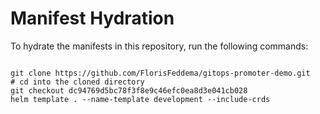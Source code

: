 
# Manifest Hydration

To hydrate the manifests in this repository, run the following commands:

```shell

git clone https://github.com/FlorisFeddema/gitops-promoter-demo.git
# cd into the cloned directory
git checkout dc94769d5bc78f3f8e9c46efc0ea8d3e041cb028
helm template . --name-template development --include-crds
```